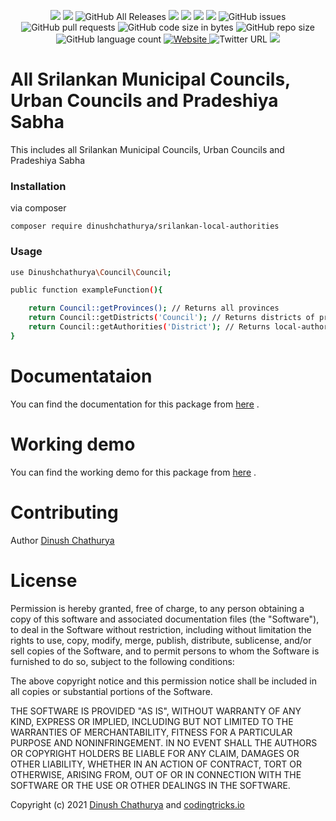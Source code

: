 <p align="center">
    <img src="https://img.shields.io/badge/version-1.0.0-blue">
    <img src="https://img.shields.io/badge/build-passing-yellowgreen">
    <img alt="GitHub All Releases" src="https://img.shields.io/github/downloads/dinushchathurya/srilankan-universities-faculties-degress/total?style=plastic">
    <img src="https://img.shields.io/badge/dependencies-up%20to%20date-orange">
    <img src="https://img.shields.io/badge/coverage-90%25-yellowgreen">
    <img src="https://img.shields.io/badge/rating-★★★★☆-brightgreen">
    <img src="https://img.shields.io/badge/uptime-100%25-brightgreen">
    <img alt="GitHub issues" src="https://img.shields.io/github/issues/dinushchathurya/srilankan-universities-faculties-degress?style=plastic">
    <img alt="GitHub pull requests" src="https://img.shields.io/github/issues-pr/dinushchathurya/srilankan-universities-faculties-degress?style=plastic">
    <img alt="GitHub code size in bytes" src="https://img.shields.io/github/languages/code-size/dinushchathurya/srilankan-universities-faculties-degrees?style=plastic">
    <img alt="GitHub repo size" src="https://img.shields.io/github/repo-size/dinushchathurya/srilankan-universities-faculties-degress?style=plastic">
   <img alt="GitHub language count" src="https://img.shields.io/github/languages/count/dinushchathurya/srilankan-universities-faculties-degress">
    <a href="https://dinushchathurya.github.io/">
    <img alt="Website" src="https://img.shields.io/website?down_message=red&style=plastic&up_message=online&url=https%3A%2F%2Fdinushchathurya.github.io%2F">
    </a>
    <img alt="Twitter URL" src="https://img.shields.io/twitter/url?style=social&url=https%3A%2F%2Ftwitter.com%2FDinushChathurya">
    <img src="https://img.shields.io/badge/made%20with%20love-by%20srilanka-orange">
</p>

# All Srilankan Municipal Councils, Urban Councils and Pradeshiya Sabha

This includes all Srilankan Municipal Councils, Urban Councils and Pradeshiya Sabha

### Installation

via composer

`composer require dinushchathurya/srilankan-local-authorities`

### Usage 

```sh 
use Dinushchathurya\Council\Council;

public function exampleFunction(){

    return Council::getProvinces(); // Returns all provinces 
    return Council::getDistricts('Council'); // Returns districts of province 
    return Council::getAuthorities('District'); // Returns local-authorities of a district 
}
```
# Documentataion
You can find the documentation for this package from [here]() .

# Working demo
You can find the working demo for this package from [here]() .

# Contributing

Author [Dinush Chathurya](https://dinushchathurya.github.io/)

# License

Permission is hereby granted, free of charge, to any person obtaining
a copy of this software and associated documentation files (the
"Software"), to deal in the Software without restriction, including
without limitation the rights to use, copy, modify, merge, publish,
distribute, sublicense, and/or sell copies of the Software, and to
permit persons to whom the Software is furnished to do so, subject to
the following conditions:

The above copyright notice and this permission notice shall be
included in all copies or substantial portions of the Software.

THE SOFTWARE IS PROVIDED "AS IS", WITHOUT WARRANTY OF ANY KIND,
EXPRESS OR IMPLIED, INCLUDING BUT NOT LIMITED TO THE WARRANTIES OF
MERCHANTABILITY, FITNESS FOR A PARTICULAR PURPOSE AND
NONINFRINGEMENT. IN NO EVENT SHALL THE AUTHORS OR COPYRIGHT HOLDERS BE
LIABLE FOR ANY CLAIM, DAMAGES OR OTHER LIABILITY, WHETHER IN AN ACTION
OF CONTRACT, TORT OR OTHERWISE, ARISING FROM, OUT OF OR IN CONNECTION
WITH THE SOFTWARE OR THE USE OR OTHER DEALINGS IN THE SOFTWARE.

Copyright (c) 2021 <a href="https://dinushchathurya.github.io/">Dinush Chathurya</a> and <a href="https://codingtricks.io/">codingtricks.io</a>
